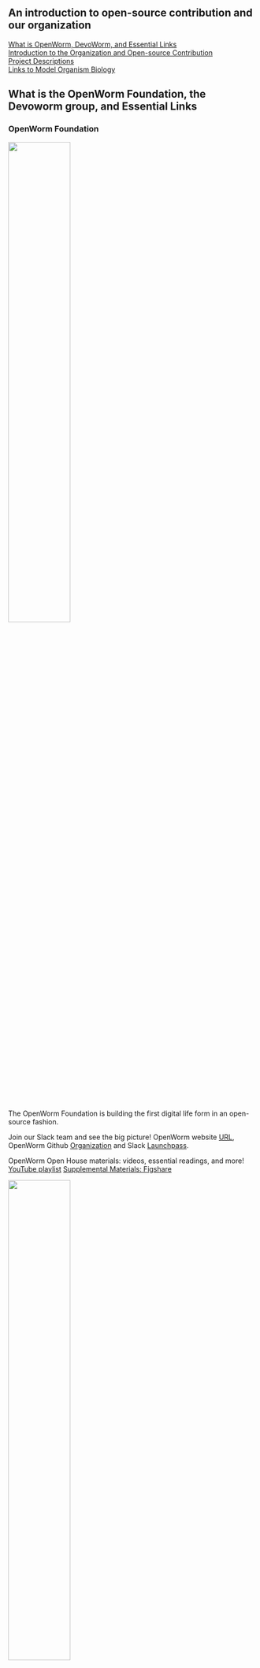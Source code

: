 ## An introduction to open-source contribution and our organization
  
[What is OpenWorm, DevoWorm, and Essential Links](#what-is-OpenWorm-Foundation-DevoWorm-group-and-essential-links)  
[Introduction to the Organization and Open-source Contribution](#introductory-slides)  
[Project Descriptions](#project-descriptions)  
[Links to Model Organism Biology](#links-to-model-organism-biology)
[]()

## What is the OpenWorm Foundation, the Devoworm group, and Essential Links

### OpenWorm Foundation

<P>
    <IMG align="center" height = "50%" width = "50%" SRC="https://github.com/devoworm/Proposals-Public-Lectures/blob/master/GSoC/2021/Onboarding/Media%20Assets/20e3e31630f3baccb8a93d00ab75b2c2_original.png">
  </P>

The OpenWorm Foundation is building the first digital life form in an open-source fashion. 

Join our Slack team and see the big picture! OpenWorm website [URL](http://openworm.org/), OpenWorm Github [Organization](https://github.com/openworm) and Slack [Launchpass](https://launchpass.com/openworm). 

OpenWorm Open House materials: videos, essential readings, and more! [YouTube playlist](https://www.youtube.com/playlist?list=PL8ACJC0fGE7Ax7Yjj-PIYimZMYToVE6D4) [Supplemental Materials: Figshare](https://figshare.com/articles/dataset/OpenWorm_Open_House_Supplemental_Materials/4331036)

<P>
    <IMG align="center" height = "50%" width = "50%" SRC="https://github.com/devoworm/Proposals-Public-Lectures/blob/master/GSoC/2021/Onboarding/Media%20Assets/Slide--1.png">
  </P>
  
[OpenWorm, model realism, and the truth](https://github.com/devoworm/ALIFE-2020/blob/master/OpenWorm/OpenWorm%2C%20Model%20Realism%2C%20and%20the%20Truth.md)! As seen at [Artificial Life 2020](https://alife.org/conference/alife-2020/).

  
### DevoWorm group

<P>
    <IMG align="center" height = "50%" width = "50%" SRC="https://github.com/devoworm/Proposals-Public-Lectures/blob/master/GSoC/2021/Onboarding/Media%20Assets/dw-logo-2020.png">
  </P>

The DevoWorm group is interested in Computational Developmental Biology, bridging the gap between Developmental Biology, Theoretical Biology, and Computational Biology. We are interested in a wide range of topics, including: Machine Learning/Deep Learning, Microscopy, Biological Modeling, Embryogenesis, and more! Take look at the list of links below to find your way around our group.

[DevoWorm group website](https://devoworm.weebly.com/). Publications, Education, Essential Info, and More!  

[DevoWorm Github repository](https://github.com/devoworm). Get underneath the hood of our projects, proposals, and codebase.  

[DevoLearn organization](https://github.com/devolearn). Check out the DevoLearn pre-trained model, in addition to repos on various modeling, educational, and theoretical topics.   
[DevoZoo data repository](https://devoworm.github.io/devozoo/index.html). Explore and analyze developmental data from a range of organisms and computational systems.    

[DevoWormAI model repository](https://devoworm.github.io/DevoWormAi/). Computational Modeling for a range of biological (developmental) datasets.

[Issues Board for our weekly group meetings](https://github.com/devoworm/Group-Meetings/projects/1). Select an issue from the various interesting topics presented weekly.  

[DevoWorm Group open papers](https://github.com/devoworm/Group-Meetings/blob/master/README.md). Contribute to an upcoming publication!  



## Introductory Slides
<P>
    <IMG align="center" height = "50%" width = "50%" SRC="https://github.com/devoworm/Proposals-Public-Lectures/blob/e6ac0abf88b722e784b3b5be63d9b2f7549b2adb/GSoC/2021/Onboarding/Media%20Assets/GSOC%202021.001.png">
  </P>
   <P>
    <IMG align="center" height = "50%" width = "50%" SRC="https://github.com/devoworm/Proposals-Public-Lectures/blob/e6ac0abf88b722e784b3b5be63d9b2f7549b2adb/GSoC/2021/Onboarding/Media%20Assets/GSOC%202021.002.png">
  </P>
   <P>
    <IMG align="center" height = "50%" width = "50%" SRC="https://github.com/devoworm/Proposals-Public-Lectures/blob/e6ac0abf88b722e784b3b5be63d9b2f7549b2adb/GSoC/2021/Onboarding/Media%20Assets/GSOC%202021.003.png">
  </P>
    <P>
    <IMG align="center" height = "50%" width = "50%" SRC="https://github.com/devoworm/Proposals-Public-Lectures/blob/e6ac0abf88b722e784b3b5be63d9b2f7549b2adb/GSoC/2021/Onboarding/Media%20Assets/GSOC%202021.004.png">
  </P>
   <P>
    <IMG align="center" height = "50%" width = "50%" SRC="https://github.com/devoworm/Proposals-Public-Lectures/blob/e6ac0abf88b722e784b3b5be63d9b2f7549b2adb/GSoC/2021/Onboarding/Media%20Assets/GSOC%202021.005.png">
  </P>
   <P>
    <IMG align="center" height = "50%" width = "50%" SRC="https://github.com/devoworm/Proposals-Public-Lectures/blob/e6ac0abf88b722e784b3b5be63d9b2f7549b2adb/GSoC/2021/Onboarding/Media%20Assets/GSOC%202021.006.png">
  </P>
  <P>
    <IMG align="center" height = "50%" width = "50%" SRC="https://github.com/devoworm/Proposals-Public-Lectures/blob/e6ac0abf88b722e784b3b5be63d9b2f7549b2adb/GSoC/2021/Onboarding/Media%20Assets/GSOC%202021.007.png">
  </P>
   <P>
    <IMG align="center" height = "50%" width = "50%" SRC="https://github.com/devoworm/Proposals-Public-Lectures/blob/e6ac0abf88b722e784b3b5be63d9b2f7549b2adb/GSoC/2021/Onboarding/Media%20Assets/GSOC%202021.008.png">
  </P>
   <P>
    <IMG align="center" height = "50%" width = "50%" SRC="https://github.com/devoworm/Proposals-Public-Lectures/blob/e6ac0abf88b722e784b3b5be63d9b2f7549b2adb/GSoC/2021/Onboarding/Media%20Assets/GSOC%202021.009.png">
  </P>
  <P>
    <IMG align="center" height = "50%" width = "50%" SRC="https://github.com/devoworm/Proposals-Public-Lectures/blob/e6ac0abf88b722e784b3b5be63d9b2f7549b2adb/GSoC/2021/Onboarding/Media%20Assets/GSOC%202021.010.png">
  </P>
   <P>
    <IMG align="center" height = "50%" width = "50%" SRC="https://github.com/devoworm/Proposals-Public-Lectures/blob/e6ac0abf88b722e784b3b5be63d9b2f7549b2adb/GSoC/2021/Onboarding/Media%20Assets/GSOC%202021.011.png">
  </P>
   <P>
    <IMG align="center" height = "50%" width = "50%" SRC="https://github.com/devoworm/Proposals-Public-Lectures/blob/e6ac0abf88b722e784b3b5be63d9b2f7549b2adb/GSoC/2021/Onboarding/Media%20Assets/GSOC%202021.012.png">
  </P>
    <P>
    <IMG align="center" height = "50%" width = "50%" SRC="https://github.com/devoworm/Proposals-Public-Lectures/blob/e6ac0abf88b722e784b3b5be63d9b2f7549b2adb/GSoC/2021/Onboarding/Media%20Assets/GSOC%202021.013.png">
  </CENTER>
  </P>


## Project Descriptions

### Project 3.1 - Upgrading Devolearn
This project revolves mainly around devolearn, a PyPI package that aims to make deep-learning models more accessible for research in developmental biology. 

__What can I do before GSoC?__  
You can start out by reading about the _C. elegans_ embryo, and then move on to either help us in improving our current models or add new ones. You can also help us solve some of the Github issues (if any) on the corresponding project boards. Please keep the mentors updated with your progress!

#### Skills:
Experience or mastery of PyTorch, Numpy/Pandas, and OpenCV/Imageio/FFMPEG tools are desired. Proficiency in writing scalable and modular code  would be helpful.

### Project 3.2 - Digital Bacillaria
You will be improving upon the Digital _Bacillaria_ project [link](https://github.com/devoworm/Digital-Bacillaria), which was started in the Summer of 2019. This year our main aim is to enhance the existing deep learning model. For the sake of uniformity, you might have to move the model from Tensorflow to PyTorch at first. You will be involved in pre-processing and analyzing microscopy videos from our database of _Bacillaria_ phenotype and movement.   

__What can I do before GSoC?__   
You can ask one of the mentors to direct you to the data source and you can start working on it. Please feel free to raise questions/discussions regarding your approach to the problem. Check out some of our community references for a better ideas of how your project might fit into the organization. 

DevoWormAI: [link](https://devoworm.github.io/DevoWormAi/index.html)

Digital _Bacillaria_ project: [link](https://github.com/devoworm/Digital-Bacillaria)

#### Resources for further reading

Raw video (microscopy) data  [link](https://www.mediafire.com/folder/reond44qfjcei/Documents)  

Here are the tab-delimited versions of the data  [link](https://github.com/devoworm/Digital-Bacillaria/tree/master/Public%20Data)  

Paper with analysis from 2019  [link](https://www.biorxiv.org/content/10.1101/2019.12.21.885897v1)  

Recent presentation on Bacillaria movement  [link](https://docs.google.com/presentation/d/1PvT5krGIF4zkGgn4muzElYGxYjR9GS1pEGWpMLtgYYE/edit#slide=id.g9d435ed3aa_0_28)

#### Skills/requirements 
PyTorch/Tensorflow (PyTorch will be preferred because all our other models are on that framework already)
Wrangling with video data 
Building a simple GUI on top of the model to run it on local systems (on Linux/windows/macOS)
General knowledge about Diatoms

### Project 3.3 - Digital Microsphere 
This project will build upon the specialized microscopy techniques to develop a shell composed of projected microscopy images, arranged to represent the full external surface of a sphere. This will allow us to create an atlas of the embryo’s outer surface, which in some species (e.g. Axolotl) enables us to have a novel perspective on neural development. 
You will build a computational tool to visualize these 4D data. 

__What can I do before GSoC?__ 
Build basic prototypes for this project and discuss about them with the mentors, then read these papers:

Gordon, R. (2009). [Google Embryo for Building Quantitative Understanding of an Embryo As It Builds Itself. II. Progress Toward an Embryo Surface Microscope](https://link.springer.com/article/10.1162/BIOT_a_00010). _Biological Theory_, 4, 396–412.

Crawford-Young, S., Dittapongpitch, S., Gordon, R., and Harrington, K. (2018). [Acquisition and reconstruction of 4D surfaces of axolotl embryos with the flipping stage robotic microscope](https://www.sciencedirect.com/science/article/abs/pii/S0303264718302995). _Biosystems_, 173, 214-220.

#### Skills/requirements
Handling higher dimensional microscopy data (preferably also creating an API to load them as tensors for computation on the GPU)  
Building an intuitive GUI (or a web interface)   
Feature extraction (canny edges/thresholding/denoising)  

### General FAQ
__Can I send my proposal to the mentors for review?__
Yes, we’ll be happy to review it. But it might take a while depending on our schedules. 

__I am a beginner to developmental biology, where should I start?__ 

Check out these resources:  
[WormBook](http://www.wormbook.org/)   
[EPIC Dataset](https://epic.gs.washington.edu/)  
[Worm Atlas](https://www.wormatlas.org/embryo/introduction/EIntroframeset.html)  

__I am a beginner, how do I get started?__
Just ping one of the mentors, and we’ll help you get started.   

__Will my PRs/contributions count?__  
Yes, but it will depend on the type of PRs made. We will prioritize skills and experience over the number of PRs made.  

__Can I work on these projects even if I don’t get into GSoC?__ 
Of course, we’ll be happy to help.  

## Links to Model Organism Biology

Basic _C. elegans_ biology and microscopy [link](https://devoworm.github.io/)

Micrographs of an adult _C. elegans_ brain (Connectome) [link](https://www.youtube.com/watch?v=TOIjk6rUais)

Stephen Larson (OpenWorm): A worm is our best bet to unlock the secrets of the brain. [link](https://www.youtube.com/watch?v=RY2-0-QsuTE)
